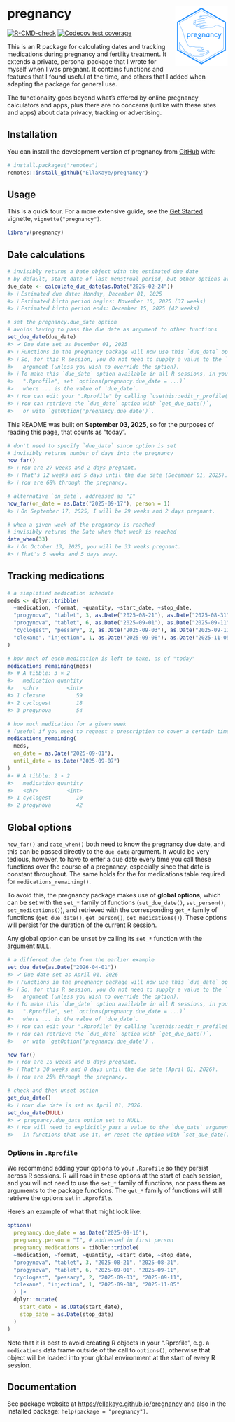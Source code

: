 
<!-- README.md is generated from README.Rmd. Please edit that file -->

# pregnancy <a href="https://ellakaye.github.io/pregnancy/"><img src="man/figures/logo.png" align="right" height="137" alt="pregnancy website" /></a>

<!-- badges: start -->

[![R-CMD-check](https://github.com/EllaKaye/pregnancy/actions/workflows/R-CMD-check.yaml/badge.svg)](https://github.com/EllaKaye/pregnancy/actions/workflows/R-CMD-check.yaml)
[![Codecov test
coverage](https://codecov.io/gh/EllaKaye/pregnancy/graph/badge.svg)](https://app.codecov.io/gh/EllaKaye/pregnancy)
<!-- badges: end -->

This is an R package for calculating dates and tracking medications
during pregnancy and fertility treatment. It extends a private, personal
package that I wrote for myself when I was pregnant. It contains
functions and features that I found useful at the time, and others that
I added when adapting the package for general use.

The functionality goes beyond what’s offered by online pregnancy
calculators and apps, plus there are no concerns (unlike with these
sites and apps) about data privacy, tracking or advertising.

## Installation

You can install the development version of pregnancy from
[GitHub](https://github.com/) with:

``` r
# install.packages("remotes") 
remotes::install_github("EllaKaye/pregnancy") 
```

## Usage

This is a quick tour. For a more extensive guide, see the [Get
Started](https://ellakaye.github.io/pregnancy/articles/pregnancy.html)
vignette, `vignette("pregnancy")`.

``` r
library(pregnancy)
```

## Date calculations

``` r
# invisibly returns a Date object with the estimated due date
# by default, start date of last menstrual period, but other options available
due_date <- calculate_due_date(as.Date("2025-02-24"))
#> ℹ Estimated due date: Monday, December 01, 2025
#> ℹ Estimated birth period begins: November 10, 2025 (37 weeks)
#> ℹ Estimated birth period ends: December 15, 2025 (42 weeks)
```

``` r
# set the pregnancy.due_date option
# avoids having to pass the due date as argument to other functions
set_due_date(due_date)
#> ✔ Due date set as December 01, 2025
#> ℹ Functions in the pregnancy package will now use this `due_date` option.
#> ℹ So, for this R session, you do not need to supply a value to the `due_date`
#>   argument (unless you wish to override the option).
#> ℹ To make this `due_date` option available in all R sessions, in your
#>   ".Rprofile", set `options(pregnancy.due_date = ...)`
#>   where ... is the value of `due_date`.
#> ℹ You can edit your ".Rprofile" by calling `usethis::edit_r_profile()`
#> ℹ You can retrieve the `due_date` option with `get_due_date()`,
#>   or with `getOption('pregnancy.due_date')`.
```

This README was built on **September 03, 2025**, so for the purposes of
reading this page, that counts as “today”.

``` r
# don't need to specify `due_date` since option is set
# invisibly returns number of days into the pregnancy
how_far()
#> ℹ You are 27 weeks and 2 days pregnant.
#> ℹ That's 12 weeks and 5 days until the due date (December 01, 2025).
#> ℹ You are 68% through the pregnancy.
```

``` r
# alternative `on_date`, addressed as "I"
how_far(on_date = as.Date("2025-09-17"), person = 1)
#> ℹ On September 17, 2025, I will be 29 weeks and 2 days pregnant.
```

``` r
# when a given week of the pregnancy is reached
# invisibly returns the Date when that week is reached
date_when(33)
#> ℹ On October 13, 2025, you will be 33 weeks pregnant.
#> ℹ That's 5 weeks and 5 days away.
```

## Tracking medications

``` r
# a simplified medication schedule
meds <- dplyr::tribble(
  ~medication, ~format, ~quantity, ~start_date, ~stop_date,
  "progynova", "tablet", 3, as.Date("2025-08-21"), as.Date("2025-08-31"),
  "progynova", "tablet", 6, as.Date("2025-09-01"), as.Date("2025-09-11"),
  "cyclogest", "pessary", 2, as.Date("2025-09-03"), as.Date("2025-09-11"),
  "clexane", "injection", 1, as.Date("2025-09-08"), as.Date("2025-11-05")
)
```

``` r
# how much of each medication is left to take, as of "today"
medications_remaining(meds)
#> # A tibble: 3 × 2
#>   medication quantity
#>   <chr>         <int>
#> 1 clexane          59
#> 2 cyclogest        18
#> 3 progynova        54
```

``` r
# how much medication for a given week 
# (useful if you need to request a prescription to cover a certain time period)
medications_remaining(
  meds, 
  on_date = as.Date("2025-09-01"), 
  until_date = as.Date("2025-09-07")
)
#> # A tibble: 2 × 2
#>   medication quantity
#>   <chr>         <int>
#> 1 cyclogest        10
#> 2 progynova        42
```

## Global options

`how_far()` and `date_when()` both need to know the pregnancy due date,
and this can be passed directly to the `due_date` argument. It would be
very tedious, however, to have to enter a due date every time you call
these functions over the course of a pregnancy, especially since that
date is constant throughout. The same holds for the for medications
table required for `medications_remaining()`.

To avoid this, the pregnancy package makes use of **global options**,
which can be set with the `set_*` family of functions (`set_due_date()`,
`set_person()`, `set_medications()`), and retrieved with the
corresponding `get_*` family of functions (`get_due_date()`,
`get_person()`, `get_medications()`). These options will persist for the
duration of the current R session.

Any global option can be unset by calling its `set_*` function with the
argument `NULL`.

``` r
# a different due date from the earlier example
set_due_date(as.Date("2026-04-01"))
#> ✔ Due date set as April 01, 2026
#> ℹ Functions in the pregnancy package will now use this `due_date` option.
#> ℹ So, for this R session, you do not need to supply a value to the `due_date`
#>   argument (unless you wish to override the option).
#> ℹ To make this `due_date` option available in all R sessions, in your
#>   ".Rprofile", set `options(pregnancy.due_date = ...)`
#>   where ... is the value of `due_date`.
#> ℹ You can edit your ".Rprofile" by calling `usethis::edit_r_profile()`
#> ℹ You can retrieve the `due_date` option with `get_due_date()`,
#>   or with `getOption('pregnancy.due_date')`.
```

``` r
how_far()
#> ℹ You are 10 weeks and 0 days pregnant.
#> ℹ That's 30 weeks and 0 days until the due date (April 01, 2026).
#> ℹ You are 25% through the pregnancy.
```

``` r
# check and then unset option
get_due_date()
#> ℹ Your due date is set as April 01, 2026.
set_due_date(NULL)
#> ✔ pregnancy.due_date option set to NULL.
#> ℹ You will need to explicitly pass a value to the `due_date` argument
#>   in functions that use it, or reset the option with `set_due_date()`.
```

### Options in `.Rprofile`

We recommend adding your options to your `.Rprofile` so they persist
across R sessions. R will read in these options at the start of each
session, and you will not need to use the `set_*` family of functions,
nor pass them as arguments to the package functions. The `get_*` family
of functions will still retrieve the options set in `.Rprofile`.

Here’s an example of what that might look like:

``` r
options(
  pregnancy.due_date = as.Date("2025-09-16"),
  pregnancy.person = "I", # addressed in first person
  pregnancy.medications = tibble::tribble(
  ~medication, ~format, ~quantity, ~start_date, ~stop_date,
  "progynova", "tablet", 3, "2025-08-21", "2025-08-31",
  "progynova", "tablet", 6, "2025-09-01", "2025-09-11",
  "cyclogest", "pessary", 2, "2025-09-03", "2025-09-11",
  "clexane", "injection", 1, "2025-09-08", "2025-11-05"
  ) |> 
  dplyr::mutate(
    start_date = as.Date(start_date),
    stop_date = as.Date(stop_date)
  )
)
```

Note that it is best to avoid creating R objects in your “.Rprofile”,
e.g. a `medications` data frame outside of the call to `options()`,
otherwise that object will be loaded into your global environment at the
start of every R session.

## Documentation

See package website at <https://ellakaye.github.io/pregnancy> and also
in the installed package: `help(package = "pregnancy")`.
